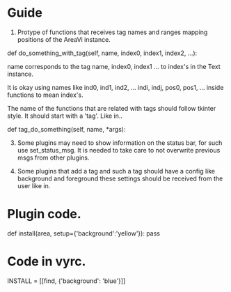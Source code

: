 Guide
=====

1) Protype of functions that receives tag names and ranges mapping positions of the AreaVi instance.

def do_something_with_tag(self, name, index0, index1, index2, ...):

name corresponds to the tag name, index0, index1 ... to index's in the Text instance.

It is okay using names like ind0, ind1, ind2, ... indi, indj, pos0, pos1, ...
 inside functions to mean index's.

The name of the functions that are related with tags should follow tkinter style. It should
start with a 'tag'. Like in..

def tag_do_something(self, name, *args):


3) Some plugins may need to show information on the status bar, for such use set_status_msg.
It is needed to take care to not overwrite previous msgs from other plugins.

4) Some plugins that add a tag and such a tag should have a config like background and foreground
these settings should be received from the user like in.

# Plugin code.
def install(area, setup={'background':'yellow'}):
    pass

# Code in vyrc.
INSTALL = [[find, {'background': 'blue'}]]



